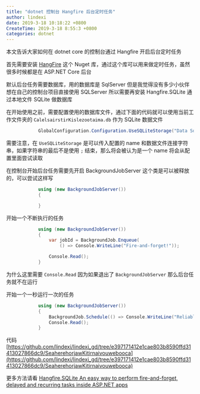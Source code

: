 ```yaml
---
title: "dotnet 控制台 Hangfire 后台定时任务"
author: lindexi
date: 2019-3-18 10:18:22 +0800
CreateTime: 2019-3-18 8:55:3 +0800
categories: dotnet
---
```


本文告诉大家如何在 dotnet core 的控制台通过 Hangfire 开启后台定时任务

<!--more-->


<!-- csdn -->

首先需要安装 [HangFire](https://www.nuget.org/packages/Hangfire ) 这个 Nuget 库，通过这个库可以用来做定时任务，虽然很多时候都是在 ASP.NET Core 后台

默认后台任务需要数据库，用的数据库是 SqlServer 但是我觉得没有多少小伙伴想在自己的控制台项目直接使用 SQLServer 所以需要再安装 Hangfire.SQLite 通过本地文件 SQLite 做数据库

在开始使用之前，需要配置使用的数据库文件，通过下面的代码就可以使用当前工作文件夹的 `CalelsairstirKislezootaima.db` 作为 SQLite 数据文件

```csharp
            GlobalConfiguration.Configuration.UseSQLiteStorage("Data Source=./CalelsairstirKislezootaima.db;");

```

需要注意，在 `UseSQLiteStorage` 是可以传入配置的 name 和数据文件连接字符串，如果字符串的最后不是使用 `;` 结束，那么将会被认为是一个 name 将会从配置里面尝试读取

在控制台开始后台任务需要先开启 BackgroundJobServer 这个类是可以被释放的，可以尝试这样写

```csharp
            using (new BackgroundJobServer())
            {

            }
```

开始一个不断执行的任务

```csharp
            using (new BackgroundJobServer())
            {
                var jobId = BackgroundJob.Enqueue(
                    () => Console.WriteLine("Fire-and-forget!"));

                Console.Read();
            }
```

为什么这里需要 `Console.Read` 因为如果退出了 `BackgroundJobServer` 那么后台任务就不在运行

开始一个一秒运行一次的任务

```csharp
            using (new BackgroundJobServer())
            {
                BackgroundJob.Schedule(() => Console.WriteLine("Reliable!"), TimeSpan.FromSeconds(1));
                Console.Read();
            }
```

代码 [https://github.com/lindexi/lindexi_gd/tree/e397171412e1cae803b8590ffd31413027866dc9/SeaherehorjawKitirnaivouwebooca](https://github.com/lindexi/lindexi_gd/tree/e397171412e1cae803b8590ffd31413027866dc9/SeaherehorjawKitirnaivouwebooca)

更多方法请看 [Hangfire.SQLite An easy way to perform fire-and-forget, delayed and recurring tasks inside ASP.NET apps](https://github.com/tidusjar/Hangfire.SQLite )

